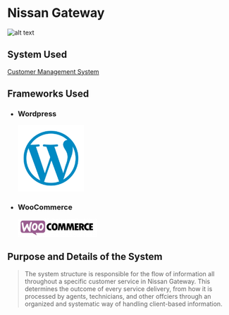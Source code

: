 # Nissan Gateway
![alt text][logo]

[logo]: https://seeklogo.com/images/N/Nissan-logo-4B3C580C8A-seeklogo.com.png

## System Used
[Customer Management System](https://github.com/Sunnyshio/itelective3-web/blob/main/Use-Case-Diagram-for-Customer-Service-Information-System.png)

## Frameworks Used
- ### Wordpress
  ![alt text][logo2]

[logo2]: https://github.com/Sunnyshio/itelective3-web/blob/main/Untitled%20design%20(3).png

- ### WooCommerce
  ![alt text][logo3]

[logo3]: https://github.com/Sunnyshio/itelective3-web/blob/main/Untitled%20design%20(2).png

## Purpose and Details of the System 
> The system structure is responsible for the flow of information all throughout a specific customer service in Nissan Gateway. 
> This determines the outcome of every service delivery, from how it is processed by agents, technicians, and other offciers through an organized and systematic way of handling client-based information. 

